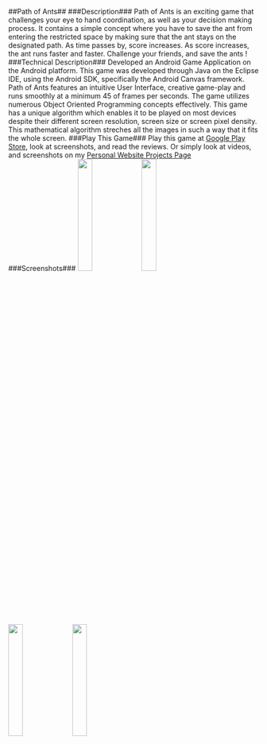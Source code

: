 ##Path of Ants##
###Description###
Path of Ants is an exciting game that challenges your eye to hand coordination, as well as your decision making process. It contains a simple concept where you have to save the ant from entering the restricted space by making sure that the ant stays on the designated path. As time passes by, score increases. As score increases, the ant runs faster and faster. Challenge your friends, and save the ants !
###Technical Description###
Developed an Android Game Application on the Android platform. This game was developed through Java on the Eclipse IDE, using the Android SDK, specifically the Android Canvas framework. Path of Ants features an intuitive User Interface, creative game-play and runs smoothly at a minimum 45 of frames per seconds. The game utilizes numerous Object Oriented Programming concepts effectively. This game has a unique algorithm which enables it to be played on most devices despite their different screen resolution, screen size or screen pixel density. This mathematical algorithm streches all the images in such a way that it fits the whole screen. 
###Play This Game###
Play this game at <a href="https://play.google.com/store/apps/details?id=zunair.syed.pathofants">Google Play Store</a>, look at screenshots, and read the reviews. Or simply look at videos, and screenshots on my <a href="https://ece.uwaterloo.ca/~zu2syed/projects.html">Personal Website Projects Page</a>
###Screenshots###
<img width="24%" src="https://ece.uwaterloo.ca/~zu2syed/pathofantspic1.png" />&nbsp;
<img width="24%" src="https://ece.uwaterloo.ca/~zu2syed/pathofantspic2.png" />&nbsp;
<img width="24%" src="https://ece.uwaterloo.ca/~zu2syed/pathofantspic3.png" />&nbsp;
<img width="24%" src="https://ece.uwaterloo.ca/~zu2syed/pathofantspic4.png" />&nbsp;
